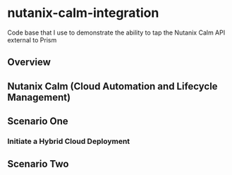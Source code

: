 # nutanix-calm-integration
Code base that I use to demonstrate the ability to tap the Nutanix Calm API external to Prism

## Overview

## Nutanix Calm (Cloud Automation and Lifecycle Management)

## Scenario One

### Initiate a Hybrid Cloud Deployment

## Scenario Two

### 
